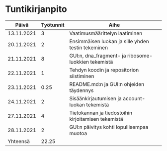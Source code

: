 # Tuntikirjanpito
|Päivä     |Työtunnit|Aihe                                               |
|----------|---------|---------------------------------------------------|
|13.11.2021|3        |Vaatimusmäärittelyn laatiminen                     |
|20.11.2021|2        |Ensimmäisen luokan ja sille yhden testin tekeminen |
|21.11.2021|8        |GUI:n, dna_fragment- ja ribosome-luokkien tekemistä|
|22.11.2021|1        |Tehdyn koodin ja repositorion siistiminen          |
|23.11.2021|0.25     |README.md:n ja GUI:n ohjeiden täydennys            |
|24.11.2021|2        |Sisäänkirjautumisen ja account-luokan tekemistä    |
|27.11.2021|4        |Tietokannan ja tiedostoihin kirjoitamisen tekemistä|
|28.11.2021|2        |GUI:n päivitys kohti lopullisempaa muotoa          |
|Yhteensä  |22.25    |                                                   |